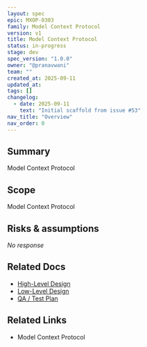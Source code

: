 ```yaml
---
layout: spec
epic: MXOP-0303
family: Model Context Protocol
version: v1
title: Model Context Protocol
status: in-progress
stage: dev
spec_version: "1.0.0"
owner: "@pranavwani"
team: ""
created_at: 2025-09-11
updated_at:
tags: []
changelog:
  - date: 2025-09-11
    text: "Initial scaffold from issue #53"
nav_title: "Overview"
nav_order: 0
---
```

## Summary
Model Context Protocol

## Scope
Model Context Protocol

## Risks & assumptions
_No response_

## Related Docs
- [High-Level Design](./hld.md)
- [Low-Level Design](./lld.md)
- [QA / Test Plan](./qa-test.md)

## Related Links
- Model Context Protocol

